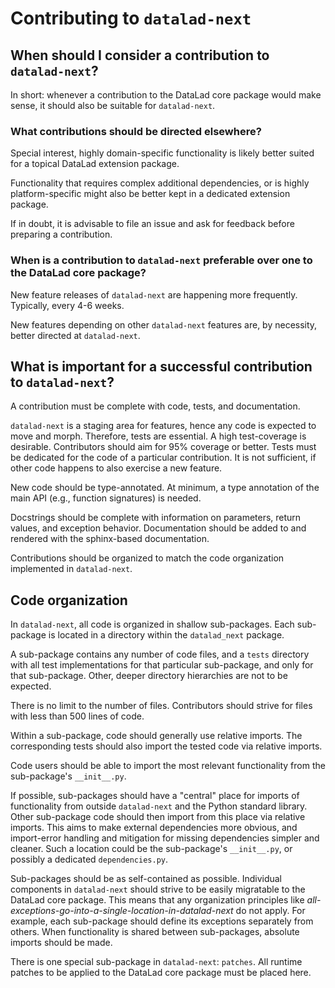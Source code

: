 # Contributing to `datalad-next`

## When should I consider a contribution to `datalad-next`?

In short: whenever a contribution to the DataLad core package would make sense, it should also be suitable for `datalad-next`.

### What contributions should be directed elsewhere?

Special interest, highly domain-specific functionality is likely better suited for a topical DataLad extension package.

Functionality that requires complex additional dependencies, or is highly platform-specific might also be better kept in a dedicated extension package.

If in doubt, it is advisable to file an issue and ask for feedback before preparing a contribution.

### When is a contribution to `datalad-next` preferable over one to the DataLad core package?

New feature releases of `datalad-next` are happening more frequently. Typically, every 4-6 weeks.

New features depending on other `datalad-next` features are, by necessity, better directed at `datalad-next`.

## What is important for a successful contribution to `datalad-next`?

A contribution must be complete with code, tests, and documentation.

`datalad-next` is a staging area for features, hence any code is expected to move and morph. Therefore, tests are essential. A high test-coverage is desirable. Contributors should aim for 95% coverage or better. Tests must be dedicated for the code of a particular contribution. It is not sufficient, if other code happens to also exercise a new feature.

New code should be type-annotated. At minimum, a type annotation of the main API (e.g., function signatures) is needed.

Docstrings should be complete with information on parameters, return values, and exception behavior. Documentation should be added to and rendered with the sphinx-based documentation.

Contributions should be organized to match the code organization implemented in `datalad-next`.

## Code organization

In `datalad-next`, all code is organized in shallow sub-packages. Each sub-package is located in a directory within the `datalad_next` package.

A sub-package contains any number of code files, and a `tests` directory with all test implementations for that particular sub-package, and only for that sub-package. Other, deeper directory hierarchies are not to be expected.

There is no limit to the number of files. Contributors should strive for files with less than 500 lines of code.

Within a sub-package, code should generally use relative imports. The corresponding tests should also import the tested code via relative imports.

Code users should be able to import the most relevant functionality from the sub-package's `__init__.py`.

If possible, sub-packages should have a "central" place for imports of functionality from outside `datalad-next` and the Python standard library. Other sub-package code should then import from this place via relative imports. This aims to make external dependencies more obvious, and import-error handling and mitigation for missing dependencies simpler and cleaner. Such a location could be the sub-package's `__init__.py`, or possibly a dedicated `dependencies.py`.

Sub-packages should be as self-contained as possible. Individual components in `datalad-next` should strive to be easily migratable to the DataLad core package. This means that any organization principles like *all-exceptions-go-into-a-single-location-in-datalad-next* do not apply. For example, each sub-package should define its exceptions separately from others. When functionality is shared between sub-packages, absolute imports should be made.

There is one special sub-package in `datalad-next`: `patches`. All runtime patches to be applied to the DataLad core package must be placed here.

